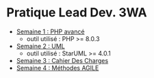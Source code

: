 # Pratique Lead Dev. 3WA

- [Semaine 1 : PHP avancé](/week01_PHP/readme.md)
    - outil utilisé : PHP >= 8.0.3
- [Semaine 2 : UML](/week02_UML/readme.md)
    - outil utilisé : StarUML >= 4.0.1
- [Semaine 3 : Cahier Des Charges](/week03_CDC/readme.md)
- [Semaine 4 : Méthodes AGILE](/week04_AGILE/week04.md)